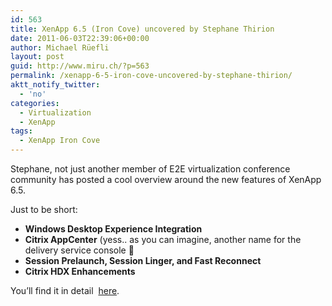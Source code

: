 ```yaml
---
id: 563
title: XenApp 6.5 (Iron Cove) uncovered by Stephane Thirion
date: 2011-06-03T22:39:06+00:00
author: Michael Rüefli
layout: post
guid: http://www.miru.ch/?p=563
permalink: /xenapp-6-5-iron-cove-uncovered-by-stephane-thirion/
aktt_notify_twitter:
  - 'no'
categories:
  - Virtualization
  - XenApp
tags:
  - XenApp Iron Cove
---
```

Stephane, not just another member of E2E virtualization conference community has posted a cool overview around the new features of XenApp 6.5.

Just to be short:

  * **Windows Desktop Experience Integration**
  * **Citrix AppCenter** (yess.. as you can imagine, another name for the delivery service console 🙂
  * **Session Prelaunch, Session Linger, and Fast Reconnect**
  * **Citrix HDX Enhancements**

You&#8217;ll find it in detail  <a href="http://www.archy.net/2011/05/31/2011/05/31/citrix-xenapp-iron-cove-6-5-tech-preview-part-1/" target="_blank">here</a>.